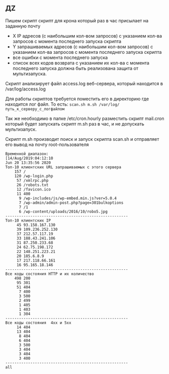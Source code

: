 ## ДZ ##
  Пишем скрипт скрипт для крона
  который раз в час присылает на заданную почту
  - X IP адресов (с наибольшим кол-вом запросов) с указанием кол-ва запросов c момента последнего запуска скрипта
  - Y запрашиваемых адресов (с наибольшим кол-вом запросов) с указанием кол-ва запросов c момента последнего запуска скрипта
  - все ошибки c момента последнего запуска
  - список всех кодов возврата с указанием их кол-ва с момента последнего запуска
  должна быть реализована защита от мультизапуска.



  Скрипт анализирует файл access.log веб-сервера, который находится в /var/log/access.log

  Для работы скриптов требуется поместить его в директорию где находится лог файл. То есть:
    ```scan.sh m.sh /var/log/путь_к_серверу_с_логфайлом```

Так же необходимо в папке /etc/cron.hourly разместить скрипт mail.cron который будет запускать скрипт m.sh раз в час, и не допускать мультизапуск.

Скрипт m.sh производит  поиск и запуск скрипта scan.sh и отправляет его вывод на почту root-пользователя
```
Временной диапазон:
[14/Aug/2019:04:12:10
Jun 20 13:35:56 2020
Топ-10 клиентских URL запрашиваемых с этого сервера
    157 /
    120 /wp-login.php
     57 /xmlrpc.php
     26 /robots.txt
     12 /favicon.ico
     11 400
      9 /wp-includes/js/wp-embed.min.js?ver=5.0.4
      7 /wp-admin/admin-post.php?page=301bulkoptions
      7 /1
      6 /wp-content/uploads/2016/10/robo5.jpg
------------------------------------------------------
Топ-10 клиентских IP
     45 93.158.167.130
     39 109.236.252.130
     37 212.57.117.19
     33 188.43.241.106
     31 87.250.233.68
     24 62.75.198.172
     22 148.251.223.21
     20 185.6.8.9
     17 217.118.66.161
     16 95.165.18.146
------------------------------------------------------
Все коды состояния HTTP и их количество
    498 200
     95 301
     51 404
      7 400
      3 500
      2 499
      1 405
      1 403
      1 304
------------------------------------------------------
Все коды состояния  4xx и 5xx
     14 404
     13 404
      8 404
      6 404
      3 500
      3 404
      3 404
      3 400
------------------------------------------------------
all
```
